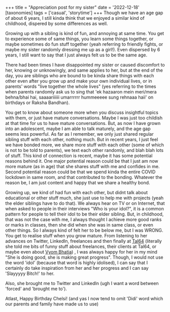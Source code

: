 +++
title = "Appreciation post for my sister"
date = '2022-12-18'
[taxonomies]
tags = ['casual', 'storytime']
+++
Though we have an age gap of about 6 years, I still kinda think that we enjoyed a similar kind of childhood, dispered by some differences as well.
<!-- more --> 
Growing up with a sibling is kind of fun, and annoying at same time. You get to experience some of same things, you learn some things together, or maybe sometimes do fun stuff together (yeah referring to friendly fights, or maybe my sister randomly dressing me up as a girl!). Even dispersed by 6 years, I still want to say that I just always felt us to be the same age.

There had been times I have disappointed my sister or caused discomfort to her, knowing or unknowingly, and same applies to her, but at the end of the day, you are siblings who are bound to be kinda share things with each other even after you grow up and make your own individual lives, or in parents' words "live together the whole lives" (yes referring to the times when parents randomly ask us to sing that 'ek hazaaron mein meri/mera behna/bhai hai, saaaariiiiii umarrrrrr hummeeeee sung rehnaaa haii' on birthdays or Raksha Bandhan).

You get to know about someone more when you discuss insightful topics with them, or just have mature conversations. Maybe I was just too childish at that time for us to have mature conversations. But, as now I have grown into an adolescent, maybe I am able to talk maturely, and the age gap seems less powerful. As far as I remember, we only just shared regular sibling stuff with each other, nothing much. But in recent years, I just feel we have bonded more, we share more stuff with each other (some of which is not to be told to parents), we text each other randomly, and blah blah lots of stuff. This kind of connection is recent, maybe it has some potential reasons behind it. One major potential reason could be that I just am now more mature (as in age) that she shares stuff with me and confides in me. Second potential reason could be that we spend kinda the entire COVID lockdown in same room, and that contributed to the bonding. Whatever the reason be, I am just content and happy that we share a healthy bond.

Growing up, we kind of had fun with each other, but didnt talk about educational or other stuff much, she just use to help me with projects (yeah the elder siblings have to do that). We always hear on TV or on Internet, that when asked to people in their interviews "Who is your idol?", it is a common pattern for people to tell their idol to be their elder sibling. But, in childhood, that was not the case with me, I always thought I achieve more good ranks or marks in classes, then she did when she was in same class, or even other things. So I always kind of felt her to be below me, but I was WRONG. You get to realise stuff when you grow mature. From listening to her advances on Twitter, LinkedIn, freelances and then finally at [Tal64](https://www.linkedin.com/company/tal64/) (literally she told me bits of funny stuff about freelances, their clients at Tal64, or maybe even about [Vyom Bhatia](https://www.linkedin.com/in/vyombh/)) , I was always happy for her in my mind "She is doing good, she is making great progress". Though, I would not use the word 'idol' (because that word is highly idolised), I can say that I certainly do take inspiration from her and her progress and I can say 'Slayyyyy Bitch!' to her.

Also, she brought me to Twitter and LinkedIn (ugh I want a word between 'forced' and 'brought me to').

Atlast, Happy Birthday Chelsi! (and yas I now tend to omit 'Didi' word which our parents and family have made us to use)
